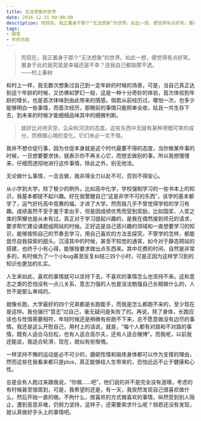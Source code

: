 ```yaml
---
title: 无法想象的世界
date: 2016-12-31 00:00:00
description: 而现在，我正置身于那个“无法想象”的世界。如此一想，便觉得有点好笑。置身于此的我究竟是幸福还是不幸？
tags: 
- 随笔
- 年终总结
---
```



> 而现在，我正置身于那个“无法想象”的世界。如此一想，便觉得有点好笑。置身于此的我究竟是幸福还是不幸？连我自己都揣摩不透。
> <br>——村上春树

<!--more-->

和村上一样，我无数次想象过自己到一定年龄的时候的场景，可是，当自己真正达到这个年龄的时候，又仿佛如梦幻一般，这是一种十分奇妙的体验，首次体验到年龄的增长，也是首次体味到由此带来的情感。倘若从前经历过，哪怕一次，也多少能够明白一些事情，而首次经历，那眼前的事情只能照单全收，姑且一共生存下去，到未来的时候才能细细品味其中的细微判断。

> 就好比对待天空，云朵和河流的态度。这些东西中无疑有某种滑稽可笑的成分，而根据心境的变化，它们未必一文不值。

我并不想仓促行事，因为仓促本身就是这个时代最要不得的态度，当你做某件事的时候，一旦想要要求快，就表示你不再关心它，而想去做别的事。所以我想慢慢来，仔细而透彻地进行这件事情，除此之外，别无他法。

无论做什么事情，一旦去做，我非得全力以赴不可，否则不得安心。

从小学到大学，除了极少的例外，比如高中化学，学校强制学习的一些书本上的知识，我基本都提不起兴趣。好在我警醒自己“这是非学不可的东西”，该学的基本都学了，运气好托高中竞赛的福，才进了大学。然而我几乎不曾觉得学校的学习有趣。成绩虽然不至于羞于拿出手，但是因成绩优秀而受到奖励，比如国奖、人奖之类的荣耀也是从未有过。真正对于学习提起兴趣的，是我在偶然接到师兄的请求，要求帮忙建设课题组网站的时候。正好这是自己感兴趣的领域和一直想要学习的知识，能够按照自己的节奏去学习，用自己喜欢的方法去探究，不管学的怎样，都能尝尽自我探索的甜头。沉浸其中的时候，甚至不知觉的通宵，如今对于静态网站的搭建，也终于小有心得，能够按要求做出点东西来。其中花费的时间，自然是非常多的，有时候为了一个小bug甚至反复纠结三四个小时，可是正因为这样学习到的知识也更加的扎实。

人生来如此，喜欢的事情就可以坚持下去，不喜欢的事情怎么也坚持不来。这和意志之类的恐怕没有一点儿关系，意志力强的人也是没法勉强自己长期做什么的，人世不是那么单纯的。

就像长跑，大学最好的四个兄弟都是长跑能手，而我是怎么都跑不来的，至少现在是这样。我也强行“意志”过自己，毫无疑问是失败了的。再说，除了身体，长跑应该也与性情需要相符，年轻时候还是稍微有些跑不下来，总不愿意做没有边尽的事情。我还是这么开慰自己，用村上的话说，就是，“每个人都有对路和不对路的事情，既有人适合马拉松，也有人适合高尔夫，还有人适合赌博”。而我呢，以前我还能说，我适合轮滑，现在，貌似有些惭愧。

一样坚持不懈的运动是必不可少的，磨砺性情和锻炼身体都可以作为支撑的理由，然而这些在我看来都只是plus，真正能够给人生带来的，恐怕远远不止于健康和心性。

总是会有人跑过来跟我说，“你做……吧”，他们说的并不是完全没有道理，考虑的有时候甚至很周到，可是，我希望的还是，有一天，我突然发现自己很喜欢做什么，然后开始一直的做。不拘什么，按喜欢的方式做喜欢的事情，纵然受到别人阻止，遭到恶意非难，仍努力坚持，这样子，还需要索求什么呢？倘若还没有发现，就认真做好手头上的事情吧。
